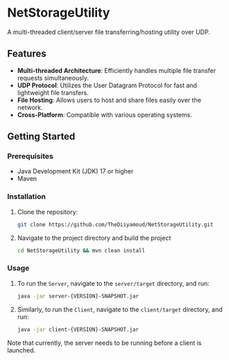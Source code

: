 # NetStorageUtility

A multi-threaded client/server file transferring/hosting utility over UDP.

## Features

- **Multi-threaded Architecture**: Efficiently handles multiple file transfer requests simultaneously.
- **UDP Protocol**: Utilizes the User Datagram Protocol for fast and lightweight file transfers.
- **File Hosting**: Allows users to host and share files easily over the network.
- **Cross-Platform**: Compatible with various operating systems.

## Getting Started

### Prerequisites
- Java Development Kit (JDK) 17 or higher
- Maven

### Installation

1. Clone the repository:
   ```bash
   git clone https://github.com/TheDiiyamoud/NetStorageUtility.git
2. Navigate to the project directory and build the project
    ```bash
   cd NetStorageUtility && mvn clean install


### Usage
1. To run the `Server`, navigate to the `server/target` directory, and run:
     ```bash
     java -jar server-{VERSION}-SNAPSHOT.jar
2. Similarly, to run the `Client`, navigate to the `client/target` directory, and run:
     ```bash
     java -jar client-{VERSION}-SNAPSHOT.jar
Note that currently, the server needs to be running before a client is launched.

